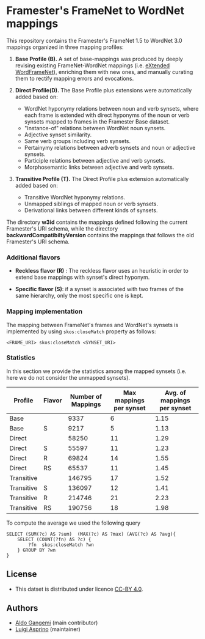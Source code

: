 # Framester's FrameNet to WordNet mappings

This repository contains the Framester's FrameNet 1.5 to WordNet 3.0 mappings organized in three mapping profiles:

1. **Base Profile (B).**  A set of base-mappings was produced by deeply revising existing FrameNet-WordNet mappings (i.e. [eXtended WordFrameNet](https://adimen.si.ehu.es/web/WordFrameNet)),  enriching them with new ones, and manually curating them to rectify mapping errors and evocations.


2. **Direct Profile(D).** The Base Profile plus extensions were automatically added based on:
    - WordNet hyponymy relations between noun and verb synsets, where each frame is extended with direct hyponyms of the noun or verb synsets mapped to frames in the Framester Base dataset.
    - "Instance-of" relations between WordNet noun synsets.
    - Adjective synset similarity.
    - Same verb groups including verb synsets.
    - Pertainymy relations between adverb synsets and noun or adjective synsets.
    - Participle relations between adjective and verb synsets.
    - Morphosemantic links between adjective and verb synsets.
    
    
3. **Transitive Profile (T).** The Direct Profile plus extension automatically added based on:
    - Transitive WordNet hyponymy relations.
    - Unmapped siblings of mapped noun or verb synsets.
    - Derivational links between different kinds of synsets.


The directory **w3id** contains the mappings defined following the current Framester's URI schema, while the directory **backwardCompatibiltyVersion** contains the mappings that follows the old Framester's URI schema.

### Additional flavors

- **Reckless flavor (R)** : The reckless flavor uses an heuristic in order to extend base mappings with synset's direct hyponym.

- **Specific flavor (S)**: if a synset is associated with two frames of the same hierarchy, only the most specific one is kept.


### Mapping implementation

The mapping between FrameNet's frames and WordNet's synsets is implemented by using ``skos:closeMatch`` property as follows:

```
<FRAME_URI> skos:closeMatch <SYNSET_URI>
```

### Statistics 

In this section we provide the statistics among the mapped synsets (i.e. here we do not consider the unmapped synsets).

|Profile|Flavor|Number of Mappings|Max mappings per synset|Avg. of mappings per synset|
|-|-|-|-|-|
|Base||9337|6|1.15|
|Base|S|9217|5|1.13|
|Direct||58250|11|1.29|
|Direct|S|55597|11|1.23|
|Direct|R|69824|14|1.55|
|Direct|RS|65537|11|1.45|
|Transitive||146795|17|1.52|
|Transitive|S|136097|12|1.41|
|Transitive|R|214746|21|2.23|
|Transitive|RS|190756|18|1.98|

To compute the average we used the following query

```[sparql]
SELECT (SUM(?c) AS ?sum)  (MAX(?c) AS ?max) (AVG(?c) AS ?avg){
	SELECT (COUNT(?fn) AS ?c) {
		?fn  skos:closeMatch ?wn
	} GROUP BY ?wn
}
```

## License

- This datset is distributed under licence [CC-BY 4.0](https://creativecommons.org/licenses/by/4.0/).

## Authors

- [Aldo Gangemi](mailto:aldo.gangemi@cnr.it) (main contributor)
- [Luigi Asprino](mailto:luigi.asprino@istc.cnr.it) (maintainer)
